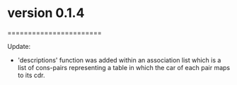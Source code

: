 # version 0.1.4
=======================

Update:

*  'descriptions' function was added within an association list which is a list of cons-pairs representing a table in which the car of each pair maps to its cdr.
